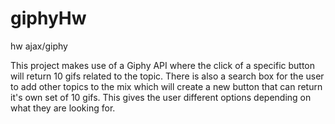 # giphyHw
hw ajax/giphy

This project makes use of a Giphy API where the click of a specific button will return 10 gifs related to the topic. There is also a search box for the user to add other topics to the mix which will create a new button that can return it's own set of 10 gifs. This gives the user different options depending on what they are looking for.
